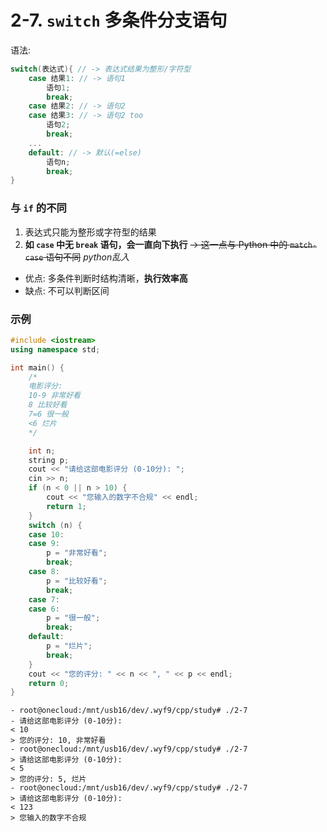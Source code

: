 # 2-7. `switch` 多条件分支语句

语法:

```cpp
switch(表达式){ // -> 表达式结果为整形/字符型
    case 结果1: // -> 语句1
        语句1;
        break;
    case 结果2: // -> 语句2
    case 结果3: // -> 语句2 too
        语句2;
        break;
    ...
    default: // -> 默认(=else)
        语句n;
        break;
}
```

### 与 `if` 的不同

1. 表达式只能为整形或字符型的结果
2. **如 `case` 中无 `break` 语句，会一直向下执行** ~~-> 这一点与 Python 中的 `match-case` 语句不同~~ *python乱入*

- 优点: 多条件判断时结构清晰，**执行效率高**
- 缺点: 不可以判断区间

### 示例

```cpp
#include <iostream>
using namespace std;

int main() {
    /*
    电影评分:
    10-9 非常好看
    8 比较好看
    7=6 很一般
    <6 烂片
    */

    int n;
    string p;
    cout << "请给这部电影评分 (0-10分): ";
    cin >> n;
    if (n < 0 || n > 10) {
        cout << "您输入的数字不合规" << endl;
        return 1;
    }
    switch (n) {
    case 10:
    case 9:
        p = "非常好看";
        break;
    case 8:
        p = "比较好看";
        break;
    case 7:
    case 6:
        p = "很一般";
        break;
    default:
        p = "烂片";
        break;
    }
    cout << "您的评分: " << n << ", " << p << endl;
    return 0;
}
```

```output
- root@onecloud:/mnt/usb16/dev/.wyf9/cpp/study# ./2-7
- 请给这部电影评分 (0-10分): 
< 10
> 您的评分: 10, 非常好看
- root@onecloud:/mnt/usb16/dev/.wyf9/cpp/study# ./2-7
> 请给这部电影评分 (0-10分): 
< 5
> 您的评分: 5, 烂片
- root@onecloud:/mnt/usb16/dev/.wyf9/cpp/study# ./2-7
> 请给这部电影评分 (0-10分): 
< 123
> 您输入的数字不合规
```